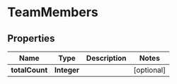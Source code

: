 

# TeamMembers


## Properties

| Name | Type | Description | Notes |
|------------ | ------------- | ------------- | -------------|
|**totalCount** | **Integer** |  |  [optional] |



